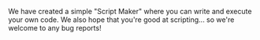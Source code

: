 We have created a simple "Script Maker" where you can write and execute your own code. We also hope that you're good at scripting... so we're welcome to any bug reports!
